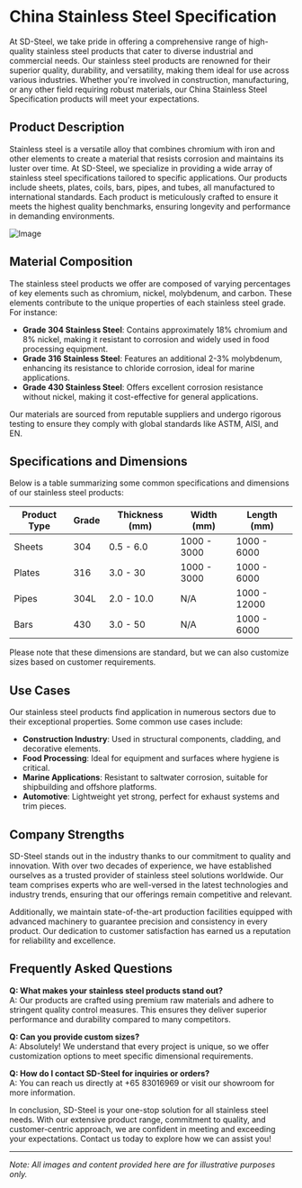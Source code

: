 # China Stainless Steel Specification

At SD-Steel, we take pride in offering a comprehensive range of high-quality stainless steel products that cater to diverse industrial and commercial needs. Our stainless steel products are renowned for their superior quality, durability, and versatility, making them ideal for use across various industries. Whether you're involved in construction, manufacturing, or any other field requiring robust materials, our China Stainless Steel Specification products will meet your expectations.

## Product Description

Stainless steel is a versatile alloy that combines chromium with iron and other elements to create a material that resists corrosion and maintains its luster over time. At SD-Steel, we specialize in providing a wide array of stainless steel specifications tailored to specific applications. Our products include sheets, plates, coils, bars, pipes, and tubes, all manufactured to international standards. Each product is meticulously crafted to ensure it meets the highest quality benchmarks, ensuring longevity and performance in demanding environments.

![Image](https://github.com/user-attachments/assets/2567258e-e124-4816-932d-1809bd27ef0b)

## Material Composition

The stainless steel products we offer are composed of varying percentages of key elements such as chromium, nickel, molybdenum, and carbon. These elements contribute to the unique properties of each stainless steel grade. For instance:

- **Grade 304 Stainless Steel**: Contains approximately 18% chromium and 8% nickel, making it resistant to corrosion and widely used in food processing equipment.
- **Grade 316 Stainless Steel**: Features an additional 2-3% molybdenum, enhancing its resistance to chloride corrosion, ideal for marine applications.
- **Grade 430 Stainless Steel**: Offers excellent corrosion resistance without nickel, making it cost-effective for general applications.

Our materials are sourced from reputable suppliers and undergo rigorous testing to ensure they comply with global standards like ASTM, AISI, and EN.

## Specifications and Dimensions

Below is a table summarizing some common specifications and dimensions of our stainless steel products:

| **Product Type** | **Grade** | **Thickness (mm)** | **Width (mm)** | **Length (mm)** |
|------------------|-----------|--------------------|----------------|-----------------|
| Sheets           | 304       | 0.5 - 6.0         | 1000 - 3000    | 1000 - 6000     |
| Plates           | 316       | 3.0 - 30          | 1000 - 3000    | 1000 - 6000     |
| Pipes            | 304L      | 2.0 - 10.0        | N/A            | 1000 - 12000    |
| Bars             | 430       | 3.0 - 50          | N/A            | 1000 - 6000     |

Please note that these dimensions are standard, but we can also customize sizes based on customer requirements.

## Use Cases

Our stainless steel products find application in numerous sectors due to their exceptional properties. Some common use cases include:

- **Construction Industry**: Used in structural components, cladding, and decorative elements.
- **Food Processing**: Ideal for equipment and surfaces where hygiene is critical.
- **Marine Applications**: Resistant to saltwater corrosion, suitable for shipbuilding and offshore platforms.
- **Automotive**: Lightweight yet strong, perfect for exhaust systems and trim pieces.

## Company Strengths

SD-Steel stands out in the industry thanks to our commitment to quality and innovation. With over two decades of experience, we have established ourselves as a trusted provider of stainless steel solutions worldwide. Our team comprises experts who are well-versed in the latest technologies and industry trends, ensuring that our offerings remain competitive and relevant.

Additionally, we maintain state-of-the-art production facilities equipped with advanced machinery to guarantee precision and consistency in every product. Our dedication to customer satisfaction has earned us a reputation for reliability and excellence.

## Frequently Asked Questions

**Q: What makes your stainless steel products stand out?**  
A: Our products are crafted using premium raw materials and adhere to stringent quality control measures. This ensures they deliver superior performance and durability compared to many competitors.

**Q: Can you provide custom sizes?**  
A: Absolutely! We understand that every project is unique, so we offer customization options to meet specific dimensional requirements.

**Q: How do I contact SD-Steel for inquiries or orders?**  
A: You can reach us directly at +65 83016969 or visit our showroom for more information.

In conclusion, SD-Steel is your one-stop solution for all stainless steel needs. With our extensive product range, commitment to quality, and customer-centric approach, we are confident in meeting and exceeding your expectations. Contact us today to explore how we can assist you!

---

*Note: All images and content provided here are for illustrative purposes only.*